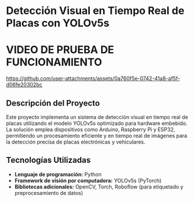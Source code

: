 # Detección Visual en Tiempo Real de Placas con YOLOv5s 

# VIDEO DE PRUEBA DE FUNCIONAMIENTO 
https://github.com/user-attachments/assets/0a760f5e-0742-41a8-af5f-d06fe20302bc

## Descripción del Proyecto
Este proyecto implementa un sistema de detección visual en tiempo real de placas utilizando el modelo YOLOv5s optimizado para hardware embebido. La solución emplea dispositivos como Arduino, Raspberry Pi y ESP32, permitiendo un procesamiento eficiente y en tiempo real de imágenes para la detección precisa de placas electrónicas y vehiculares.

## Tecnologías Utilizadas
- **Lenguaje de programación:** Python
- **Framework de visión por computadora:** YOLOv5s (PyTorch)
- **Bibliotecas adicionales:** OpenCV, Torch, Roboflow (para etiquetado y preprocesamiento de datos)





